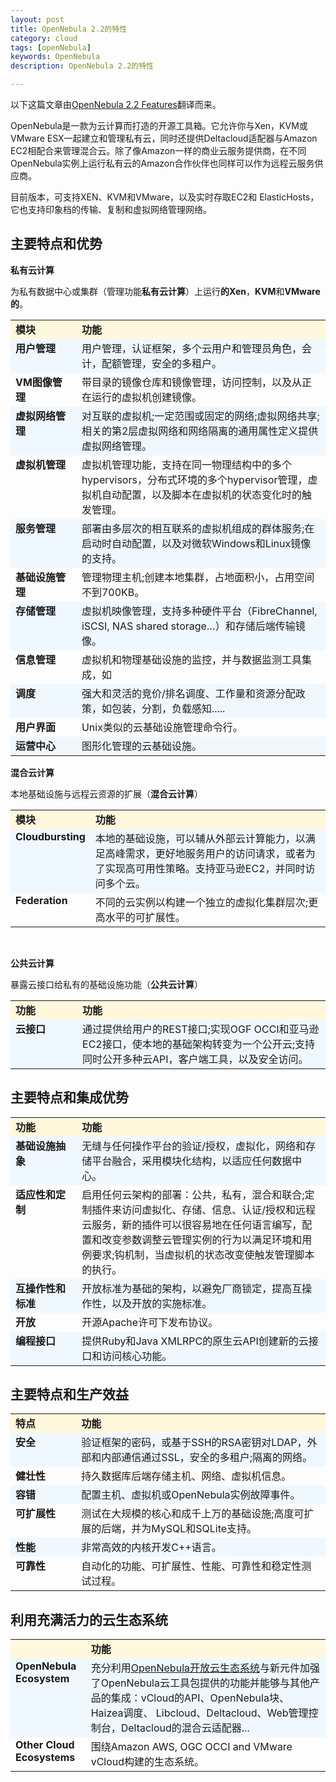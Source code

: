 ```yaml
---
layout: post
title: OpenNebula 2.2的特性
category: cloud
tags: [openNebula]
keywords: OpenNebula
description: OpenNebula 2.2的特性

---
```

<p>以下这篇文章由<a title="OpenNebula 2.2 Features" href="http://opennebula.org/documentation:features">OpenNebula 2.2 Features</a>翻译而来。</p>

<p>OpenNebula是一款为云计算而打造的开源工具箱。它允许你与Xen，KVM或VMware ESX一起建立和管理私有云，同时还提供Deltacloud适配器与Amazon EC2相配合来管理混合云。除了像Amazon一样的商业云服务提供商，在不同OpenNebula实例上运行私有云的Amazon合作伙伴也同样可以作为远程云服务供应商。</p>

<p>目前版本，可支持XEN、KVM和VMware，以及实时存取EC2和 ElasticHosts，它也支持印象档的传输、复制和虚拟网络管理网络。
<h2>主要特点和优势</h2>
<strong>私有云计算</strong><strong> </strong></p>

<p>为私有数据中心或集群（管理功能<strong>私有云计算</strong>）上运行<strong>的</strong><strong>Xen</strong>，<strong>KVM</strong>和<strong>VMware</strong><strong>的</strong>。
<table width="100%">
<tbody>
<tr bgcolor="cornsilk">
<td valign="top" width="107"><strong>模块</strong></td>
<td valign="top" width="453"><strong>功能</strong></td>
</tr>
<tr bgcolor="aliceblue">
<td valign="top" width="107"><strong>用户管理</strong></td>
<td valign="top" width="453">用户管理，认证框架，多个云用户和管理员角色，会计，配额管理，安全的多租户。</td>
</tr>
<tr>
<td valign="top" width="107"><strong>VM</strong><strong>图像管理</strong></td>
<td valign="top" width="453">带目录的镜像仓库和镜像管理，访问控制，以及从正在运行的虚拟机创建镜像。</td>
</tr>
<tr bgcolor="aliceblue">
<td valign="top" width="107"><strong>虚拟网络管理</strong></td>
<td valign="top" width="453">对互联的虚拟机;一定范围或固定的网络;虚拟网络共享;相关的第2层虚拟网络和网络隔离的通用属性定义提供虚拟网络管理。</td>
</tr>
<tr>
<td valign="top" width="107"><strong>虚拟机管理</strong></td>
<td valign="top" width="453">虚拟机管理功能，支持在同一物理结构中的多个hypervisors，分布式环境的多个hypervisor管理，虚拟机自动配置，以及脚本在虚拟机的状态变化时的触发管理。</td>
</tr>
<tr bgcolor="aliceblue">
<td valign="top" width="107"><strong>服务管理</strong></td>
<td valign="top" width="453">部署由多层次的相互联系的虚拟机组成的群体服务;在启动时自动配置，以及对微软Windows和Linux镜像的支持。</td>
</tr>
<tr>
<td valign="top" width="107"><strong>基础设施管理</strong></td>
<td valign="top" width="453">管理物理主机;创建本地集群，占地面积小，占用空间不到700KB。</td>
</tr>
<tr bgcolor="aliceblue">
<td valign="top" width="107"><strong>存储管理</strong></td>
<td valign="top" width="453">虚拟机映像管理，支持多种硬件平台（FibreChannel, iSCSI, NAS shared storage…）和存储后端传输镜像。</td>
</tr>
<tr>
<td valign="top" width="107"><strong>信息管理</strong></td>
<td valign="top" width="453">虚拟机和物理基础设施的监控，并与数据监测工具集成，如</td>
</tr>
<tr bgcolor="aliceblue">
<td valign="top" width="107"><strong>调度</strong></td>
<td valign="top" width="453">强大和灵活的竞价/排名调度、工作量和资源分配政策，如包装，分割，负载感知.....</td>
</tr>
<tr>
<td valign="top" width="107"><strong>用户界面</strong></td>
<td valign="top" width="453">Unix类似的云基础设施管理命令行。</td>
</tr>
<tr bgcolor="aliceblue">
<td valign="top" width="107"><strong>运营中心</strong></td>
<td valign="top" width="453">图形化管理的云基础设施。</td>
</tr>
</tbody>
</table>
<!--more--></p>

<p><strong>混合云计算</strong></p>

<p>本地基础设施与远程云资源的扩展（<strong>混合云计算</strong>）
<table width="100%">
<tbody>
<tr bgcolor="cornsilk">
<td valign="top" width="111"><strong>模块</strong></td>
<td valign="top" width="449"><strong>功能</strong></td>
</tr>
<tr bgcolor="aliceblue">
<td valign="top" width="111"><strong>Cloudbursting</strong></td>
<td valign="top" width="449">本地的基础设施，可以辅从外部云计算能力，以满足高峰需求，更好地服务用户的访问请求，或者为了实现高可用性策略。支持亚马逊EC2，并同时访问多个云。</td>
</tr>
<tr>
<td valign="top" width="111"><strong>Federation</strong><strong> </strong></td>
<td valign="top" width="449">不同的云实例以构建一个独立的虚拟化集群层次;更高水平的可扩展性。</td>
</tr>
</tbody>
</table>
&nbsp;</p>

<p><strong>公共云计算</strong></p>

<p>暴露云接口给私有的基础设施功能（<strong>公共云计算</strong>）
<table width="100%">
<tbody>
<tr bgcolor="cornsilk">
<td valign="top" width="107"><strong>功能</strong></td>
<td valign="top" width="453"><strong>功能</strong></td>
</tr>
<tr bgcolor="aliceblue">
<td valign="top" width="107"><strong>云接口</strong></td>
<td valign="top" width="453">通过提供给用户的REST接口;实现OGF OCCI和亚马逊EC2接口，使本地的基础架构转变为一个公开云;支持同时公开多种云API，客户端工具，以及安全访问。</td>
</tr>
</tbody>
</table>
<h2>主要特点和集成优势</h2>
<table width="100%">
<tbody>
<tr bgcolor="cornsilk">
<td valign="top" width="107"><strong>功能</strong></td>
<td valign="top" width="453"><strong>功能</strong></td>
</tr>
<tr bgcolor="aliceblue">
<td valign="top" width="107"><strong>基础设施抽象</strong></td>
<td valign="top" width="453">无缝与任何操作平台的验证/授权，虚拟化，网络和存储平台融合，采用模块化结构，以适应任何数据中心。</td>
</tr>
<tr>
<td valign="top" width="107"><strong>适应性和定制</strong></td>
<td valign="top" width="453">启用任何云架构的部署：公共，私有，混合和联合;定制插件来访问虚拟化、存储、信息、认证/授权和远程云服务，新的插件可以很容易地在任何语言编写，配置和改变参数调整云管理实例的行为以满足环境和用例要求;钩机制，当虚拟机的状态改变使触发管理脚本的执行。</td>
</tr>
<tr bgcolor="aliceblue">
<td valign="top" width="107"><strong>互操作性和标准</strong></td>
<td valign="top" width="453">开放标准为基础的架构，以避免厂商锁定，提高互操作性​​，以及开放的实施标准。</td>
</tr>
<tr>
<td valign="top" width="107"><strong>开放</strong></td>
<td valign="top" width="453">开源Apache许可下发布协议。</td>
</tr>
<tr bgcolor="aliceblue">
<td valign="top" width="107"><strong>编程接口</strong></td>
<td valign="top" width="453">提供Ruby和Java XMLRPC的原生云API创建新的云接口和访问核心功能。</td>
</tr>
</tbody>
</table>
<h2>主要特点和生产效益</h2>
<table width="100%">
<tbody>
<tr bgcolor="cornsilk">
<td valign="top" width="107"><strong>特点</strong></td>
<td valign="top" width="453"><strong>功能</strong></td>
</tr>
<tr bgcolor="aliceblue">
<td valign="top" width="107"><strong>安全</strong></td>
<td valign="top" width="453">验证框架的密码，或基于SSH的RSA密钥对LDAP，外部和内部通信通过SSL，安全的多​​租户;隔离的网络。</td>
</tr>
<tr>
<td valign="top" width="107"><strong>健壮性</strong></td>
<td valign="top" width="453">持久数据库后端存储主机、网络、虚拟机信息。</td>
</tr>
<tr bgcolor="aliceblue">
<td valign="top" width="107"><strong>容错</strong></td>
<td valign="top" width="453">配置主机、虚拟机或OpenNebula实例故障事件。</td>
</tr>
<tr>
<td valign="top" width="107"><strong>可扩展性</strong></td>
<td valign="top" width="453">测试在大规模的核心和成千上万的基础设施;高度可扩展的后端，并为MySQL和SQLite支持。</td>
</tr>
<tr bgcolor="aliceblue">
<td valign="top" width="107"><strong>性能</strong></td>
<td valign="top" width="453">非常高效的内核开发C++语言。</td>
</tr>
<tr>
<td valign="top" width="107"><strong>可靠性</strong></td>
<td valign="top" width="453">自动化的功能、可扩展性、性能、可靠性和稳定性测试过程。</td>
</tr>
</tbody>
</table>
<h2>利用充满活力的云生态系统</h2>
<table width="100%">
<tbody>
<tr bgcolor="cornsilk">
<td valign="top" width="107"></td>
<td valign="top" width="453"><strong>功能</strong></td>
</tr>
<tr bgcolor="aliceblue">
<td valign="top" width="107"><strong>OpenNebula Ecosystem</strong></td>
<td valign="top" width="453">充分利用<a title="http://www.opennebula.org/software:ecosystem" href="http://www.opennebula.org/software:ecosystem">OpenNebula开放云生态系统</a>与新元件加强了OpenNebula云工具包提供的功能并能够与其他产品的集成：vCloud的API、OpenNebula块、Haizea调度、 Libcloud、Deltacloud、Web管理控制台，Deltacloud的混合云适配器...</td>
</tr>
<tr>
<td valign="top" width="107"><strong>Other Cloud Ecosystems</strong></td>
<td valign="top" width="453">围绕Amazon AWS, OGC OCCI and VMware vCloud构建的生态系统。</td>
</tr>
</tbody>
</table></p>
